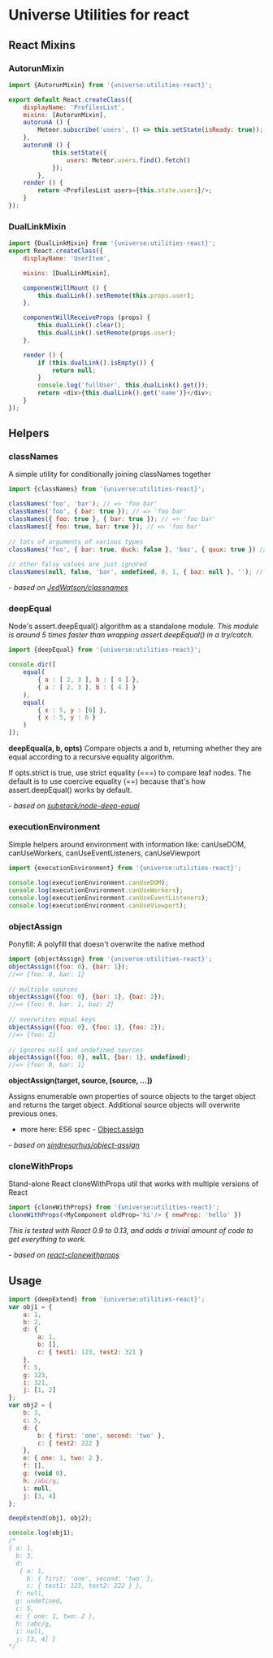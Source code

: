 # Universe Utilities for react

## React Mixins

### AutorunMixin

```js
import {AutorunMixin} from '{universe:utilities-react}';

export default React.createClass({
    displayName: 'ProfilesList',
    mixins: [AutorunMixin],
    autorunA () {
        Meteor.subscribe('users', () => this.setState(isReady: true));
    },
    autorunB () {
            this.setState({
                users: Meteor.users.find().fetch()
            });
        },
    render () {
        return <ProfilesList users={this.state.users}/>;
    }
});
```

### DualLinkMixin

```js
import {DualLinkMixin} from '{universe:utilities-react}';
export React.createClass({
    displayName: 'UserItem',

    mixins: [DualLinkMixin],

    componentWillMount () {
        this.dualLink().setRemote(this.props.user);
    },

    componentWillReceiveProps (props) {
        this.dualLink().clear();
        this.dualLink().setRemote(props.user);
    },

    render () {
        if (this.dualLink().isEmpty()) {
            return null;
        }
        console.log('fullUser', this.dualLink().get());
        return <div>{this.dualLink().get('name')}</div>;
    }
});
```

## Helpers

### classNames

A simple utility for conditionally joining classNames together

```js
import {classNames} from '{universe:utilities-react}';

classNames('foo', 'bar'); // => 'foo bar' 
classNames('foo', { bar: true }); // => 'foo bar' 
classNames({ foo: true }, { bar: true }); // => 'foo bar' 
classNames({ foo: true, bar: true }); // => 'foo bar' 
 
// lots of arguments of various types 
classNames('foo', { bar: true, duck: false }, 'baz', { quux: true }) // => 'foo bar baz quux' 
 
// other falsy values are just ignored 
classNames(null, false, 'bar', undefined, 0, 1, { baz: null }, ''); // => 'bar 1' 
```

*- based on [JedWatson/classnames](ithub.com/JedWatson/classnames)*

### deepEqual

Node's assert.deepEqual() algorithm as a standalone module.
*This module is around 5 times faster than wrapping assert.deepEqual() in a try/catch.*

```js
import {deepEqual} from '{universe:utilities-react}';

console.dir([
    equal(
        { a : [ 2, 3 ], b : [ 4 ] },
        { a : [ 2, 3 ], b : [ 4 ] }
    ),
    equal(
        { x : 5, y : [6] },
        { x : 5, y : 6 }
    )
]);
```

**deepEqual(a, b, opts)**
Compare objects a and b, returning whether they are equal according to a recursive equality algorithm.

If opts.strict is true, use strict equality (===) to compare leaf nodes. The default is to use coercive equality (==) because that's how assert.deepEqual() works by default.

*- based on [substack/node-deep-equal](https://github.com/substack/node-deep-equal)*

### executionEnvironment

Simple helpers around environment with information like:
canUseDOM, canUseWorkers, canUseEventListeners, canUseViewport

```js
import {executionEnvironment} from '{universe:utilities-react}';

console.log(executionEnvironment.canUseDOM);
console.log(executionEnvironment.canUseWorkers);
console.log(executionEnvironment.canUseEventListeners);
console.log(executionEnvironment.canUseViewport);
```

### objectAssign

Ponyfill: A polyfill that doesn't overwrite the native method

```js
import {objectAssign} from '{universe:utilities-react}';
objectAssign({foo: 0}, {bar: 1});
//=> {foo: 0, bar: 1} 
 
// multiple sources 
objectAssign({foo: 0}, {bar: 1}, {baz: 2});
//=> {foo: 0, bar: 1, baz: 2} 
 
// overwrites equal keys 
objectAssign({foo: 0}, {foo: 1}, {foo: 2});
//=> {foo: 2} 
 
// ignores null and undefined sources 
objectAssign({foo: 0}, null, {bar: 1}, undefined);
//=> {foo: 0, bar: 1} 
```

**objectAssign(target, source, [source, ...])**

Assigns enumerable own properties of source objects to the target object and returns the target object. Additional source objects will overwrite previous ones.

- more here: ES6 spec - [Object.assign](https://people.mozilla.org/~jorendorff/es6-draft.html#sec-object.assign)

*- based on [sindresorhus/object-assign](https://github.com/sindresorhus/object-assign)*

### cloneWithProps

Stand-alone React cloneWithProps util that works with multiple versions of React

```js
import {cloneWithProps} from '{universe:utilities-react}';
cloneWithProps(<MyComponent oldProp='hi'/> { newProp: 'hello' })
```

*This is tested with React 0.9 to 0.13, and adds a trivial amount of code to get everything to work.*

*- based on [react-clonewithprops](https://github.com/jquense/react-clonewithprops)*

Usage
-----

```javascript
import {deepExtend} from '{universe:utilities-react}';
var obj1 = {
	a: 1,
	b: 2,
	d: {
		a: 1,
		b: [],
		c: { test1: 123, test2: 321 }
	},
	f: 5,
	g: 123,
	i: 321,
	j: [1, 2]
};
var obj2 = {
	b: 3,
	c: 5,
	d: {
		b: { first: 'one', second: 'two' },
		c: { test2: 222 }
	},
	e: { one: 1, two: 2 },
	f: [],
	g: (void 0),
	h: /abc/g,
	i: null,
	j: [3, 4]
};

deepExtend(obj1, obj2);

console.log(obj1);
/*
{ a: 1,
  b: 3,
  d:
   { a: 1,
     b: { first: 'one', second: 'two' },
     c: { test1: 123, test2: 222 } },
  f: null,
  g: undefined,
  c: 5,
  e: { one: 1, two: 2 },
  h: /abc/g,
  i: null,
  j: [3, 4] }
*/
```
